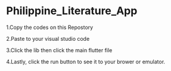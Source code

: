 # Philippine_Literature_App
1.Copy the codes on this Repostory

2.Paste to your visual studio code

3.Click the lib then click the main flutter file

4.Lastly, click the run button to see it to your brower or emulator.
